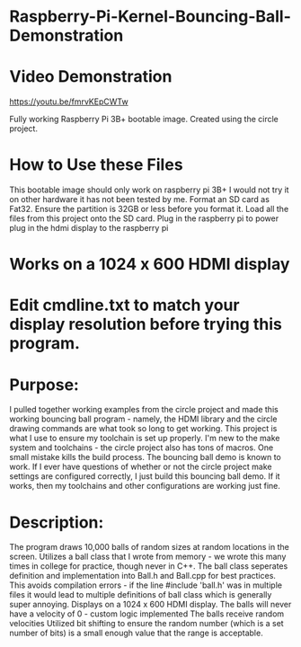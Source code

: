 # Raspberry-Pi-Kernel-Bouncing-Ball-Demonstration
# Video Demonstration
https://youtu.be/fmrvKEpCWTw 

Fully working Raspberry Pi 3B+ bootable image. 
Created using the circle project. 
# How to Use these Files
  This bootable image should only work on raspberry pi 3B+ I would not try it on other hardware it has not been tested by me. 
  Format an SD card as Fat32. 
  Ensure the partition is 32GB or less before you format it. 
  Load all the files from this project onto the SD card. 
  Plug in the raspberry pi to power
  plug in the hdmi display to the raspberry pi 
  # Works on a 1024 x 600 HDMI display #
  # Edit cmdline.txt to match your display resolution before trying this program. 
  
  
# Purpose: 
  I pulled together working examples from the circle project and made this working bouncing ball program - namely, the HDMI library and the circle drawing commands are what took so long to get working.
  This project is what I use to ensure my toolchain is set up properly. I'm new to the make system and toolchains - the circle project also has tons of macros. One small mistake kills the build process. The bouncing ball demo is known to work. If I ever have questions     of whether or not the circle project make settings are configured correctly, I just build this bouncing ball demo. If it works, then my toolchains and other configurations are working just fine.  
  
# Description: 
  The program draws 10,000 balls of random sizes at random locations in the screen. 
  Utilizes a ball class that I wrote from memory - we wrote this many times in college for practice, though never in C++. The ball class seperates definition and implementation into Ball.h and Ball.cpp for best practices. This avoids compilation errors - if the line          #include 'ball.h' was in multiple files it would lead to multiple definitions of ball 
  class which is generally super annoying. 
  Displays on a 1024 x 600 HDMI display.
  The balls will never have a velocity of 0 - custom logic implemented
  The balls receive random velocities 
  Utilized bit shifting to ensure the random number (which is a set number of bits) is a small enough value that the range is acceptable. 
  


